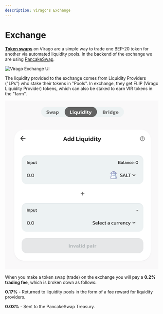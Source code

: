 ```yaml
---
description: Virago's Exchange
---
```


# Exchange

[**Token swaps**](https://exchange.virago.finance/#/swap) on Virago are a simple way to trade one BEP-20 token for another via automated liquidity pools. In the backend of the exchange we are using [PancakeSwap](https://pancakeswap.finance/).

![Virago Exchange UI](../.gitbook/assets/virago-exchange.png)

The liquidity provided to the exchange comes from Liquidity Providers \("LPs"\) who stake their tokens in "Pools". In exchange, they get FLIP \(Virago Liquidity Provider\) tokens, which can also be staked to earn VIR tokens in the "farm".

![Virago Pools UI](../.gitbook/assets/liquidity.png)

When you make a token swap \(trade\) on the exchange you will pay a **0.2% trading fee**, which is broken down as follows:

**0.17%** - Returned to liquidity pools in the form of a fee reward for liquidity providers.

**0.03%** - Sent to the PancakeSwap Treasury.

